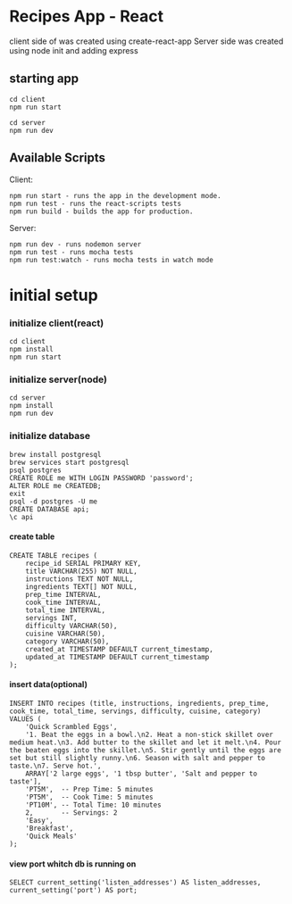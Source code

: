 # Recipes App - React

client side of was created using create-react-app
Server side was created using node init and adding express

## starting app
```
cd client
npm run start
```
```
cd server
npm run dev
```


## Available Scripts

Client:
```
npm run start - runs the app in the development mode.
npm run test - runs the react-scripts tests
npm run build - builds the app for production.
```

Server:
```
npm run dev - runs nodemon server
npm run test - runs mocha tests
npm run test:watch - runs mocha tests in watch mode
```

# initial setup

### initialize client(react)
```
cd client
npm install
npm run start
```
### initialize server(node)
```
cd server
npm install
npm run dev
```

### initialize database
```
brew install postgresql
brew services start postgresql
psql postgres
CREATE ROLE me WITH LOGIN PASSWORD 'password';
ALTER ROLE me CREATEDB;
exit 
psql -d postgres -U me
CREATE DATABASE api;
\c api
```

#### create table 
```
CREATE TABLE recipes (
    recipe_id SERIAL PRIMARY KEY,
    title VARCHAR(255) NOT NULL,
    instructions TEXT NOT NULL,
    ingredients TEXT[] NOT NULL,
    prep_time INTERVAL,
    cook_time INTERVAL,
    total_time INTERVAL,
    servings INT,
    difficulty VARCHAR(50),
    cuisine VARCHAR(50),
    category VARCHAR(50),
    created_at TIMESTAMP DEFAULT current_timestamp,
    updated_at TIMESTAMP DEFAULT current_timestamp
);
```

#### insert data(optional)
```
INSERT INTO recipes (title, instructions, ingredients, prep_time, cook_time, total_time, servings, difficulty, cuisine, category)
VALUES (
    'Quick Scrambled Eggs',
    '1. Beat the eggs in a bowl.\n2. Heat a non-stick skillet over medium heat.\n3. Add butter to the skillet and let it melt.\n4. Pour the beaten eggs into the skillet.\n5. Stir gently until the eggs are set but still slightly runny.\n6. Season with salt and pepper to taste.\n7. Serve hot.',
    ARRAY['2 large eggs', '1 tbsp butter', 'Salt and pepper to taste'],
    'PT5M',  -- Prep Time: 5 minutes
    'PT5M',  -- Cook Time: 5 minutes
    'PT10M', -- Total Time: 10 minutes
    2,       -- Servings: 2
    'Easy',
    'Breakfast',
    'Quick Meals'
);
```

#### view port whitch db is running on
```
SELECT current_setting('listen_addresses') AS listen_addresses, current_setting('port') AS port;
```





